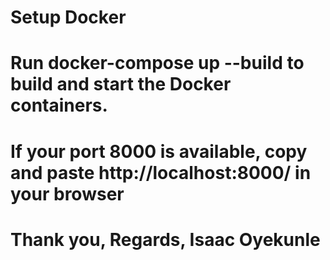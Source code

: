 # Setup Docker
# Run docker-compose up --build to build and start the Docker containers.
# If your port 8000 is available, copy and paste http://localhost:8000/ in your browser


# Thank you, Regards, Isaac Oyekunle